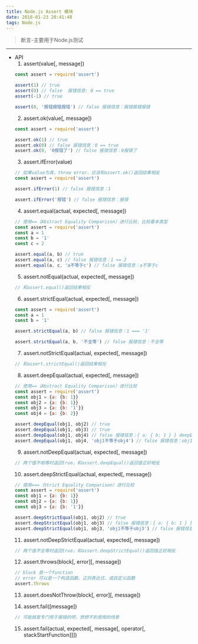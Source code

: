 ```yaml
---
title: Node.js Assert 模块
date: 2018-01-23 20:41:48
tags: Node.js
---
```



> 断言-主要用于Node.js测试

------
* API
  1. assert(value[, message])
  ```javascript
  const assert = require('assert')

  assert(1) // true
  assert(0) // false  报错信息: 0 == true
  assert(-1) // true

  assert(0, '报错报错报错') // false 报错信息：报错报错报错
  ```
  <!--more-->
  2. assert.ok(value[, message])
  ```javascript
  const assert = require('assert')

  assert.ok(1) // true
  assert.ok(0) // false 报错信息：0 == true
  assert.ok(0, '0报错了') // false 报错信息：0报错了
  ```
  3. assert.ifError(value)
  ```javascript
  // 如果value为真，throw error，应该和assert.ok()返回结果相反
  const assert = require('assert')

  assert.ifError(1) // false 报错信息：1

  assert.ifError('报错') // false 报错信息：报错
  ```
  4. assert.equal(actual, expected[, message])
  ```javascript
  // 使用==（Abstract Equality Comparison）进行比较，比较基本类型
  const assert = require('assert')
  const a = 1
  const b = '1'
  const c = 2

  assert.equal(a, b) // true
  assert.equal(a, c) // false 报错信息：1 == 2
  assert.equal(a, c, 'a不等于c') // false 报错信息：a不等于c

  ```
  5. assert.notEqual(actual, expected[, message])
  ```javascript
  // 和assert.equal()返回结果相反
  ```
  6. assert.strictEqual(actual, expected[, message])
  ```javascript
  const assert = require('assert')
  const a = 1
  const b = '1'

  assert.strictEqual(a, b) // false 报错信息：1 === '1'

  assert.strictEqual(a, b, '不全等') // false 报错信息：不全等
  ```
  7. assert.notStrictEqual(actual, expected[, message])
  ```javascript
  // 和assert.strictEqual()返回结果相反
  ```
  8. assert.deepEqual(actual, expected[, message])
  ```javascript
  // 使用==（Abstract Equality Comparison）进行比较
  const assert = require('assert')
  const obj1 = {a: {b: 1}}
  const obj2 = {a: {b: 1}}
  const obj3 = {a: {b: '1'}}
  const obj4 = {a: {b: 2}}

  assert.deepEqual(obj1, obj2) // true
  assert.deepEqual(obj1, obj3) // true
  assert.deepEqual(obj1, obj4) // false 报错信息：{ a: { b: 1 } } deepEqual { a: { b: 2 } }
  assert.deepEqual(obj1, obj4, 'obj1不等于obj4') // false 报错信息：obj1不等于obj4

  ```
  9. assert.notDeepEqual(actual, expected[, message])
  ```javascript
  // 两个值不相等时返回true，和assert.deepEqual()返回值正好相反
  ```
  10. assert.deepStrictEqual(actual, expected[, message])
  ```javascript
  // 使用===（Strict Equality Comparison）进行比较
  const assert = require('assert')
  const obj1 = {a: {b: 1}}
  const obj2 = {a: {b: 1}}
  const obj3 = {a: {b: '1'}}

  assert.deepStrictEqual(obj1, obj2) // true
  assert.deepStrictEqual(obj1, obj3) // false 报错信息：{ a: { b: 1 } } deepStrictEqual { a: { b: '1' } }
  assert.deepStrictEqual(obj1, obj3, 'obj1不等于obj3') // false 报错信息：obj1不等于obj3
  ```
  11. assert.notDeepStrictEqual(actual, expected[, message])
  ```javascript
  // 两个值不全等时返回true，和assert.deepStrictEqual()返回值正好相反
  ```
  12. assert.throws(block[, error][, message])
  ```javascript
  // block 是一个function
  // error 可以是一个构造函数、正则表达式、或自定义函数
  assert.throws
  ```
  13. assert.doesNotThrow(block[, error][, message])
  
  14. assert.fail([message])
  ```javascript
  // 可能就是专门用于报错的吧，想想不到使用的场景

  ```
  15. assert.fail(actual, expected[, message[, operator[, stackStartFunction]]])
  
